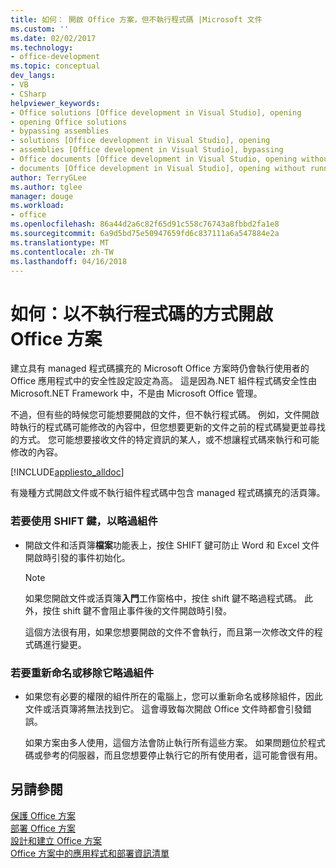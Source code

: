 ```yaml
---
title: 如何： 開啟 Office 方案，但不執行程式碼 |Microsoft 文件
ms.custom: ''
ms.date: 02/02/2017
ms.technology:
- office-development
ms.topic: conceptual
dev_langs:
- VB
- CSharp
helpviewer_keywords:
- Office solutions [Office development in Visual Studio], opening
- opening Office solutions
- bypassing assemblies
- solutions [Office development in Visual Studio], opening
- assemblies [Office development in Visual Studio], bypassing
- Office documents [Office development in Visual Studio, opening without running code
- documents [Office development in Visual Studio], opening without running code
author: TerryGLee
ms.author: tglee
manager: douge
ms.workload:
- office
ms.openlocfilehash: 86a44d2a6c82f65d91c558c76743a8fbbd2fa1e8
ms.sourcegitcommit: 6a9d5bd75e50947659fd6c837111a6a547884e2a
ms.translationtype: MT
ms.contentlocale: zh-TW
ms.lasthandoff: 04/16/2018
---
```

# <a name="how-to-open-office-solutions-without-running-code"></a>如何：以不執行程式碼的方式開啟 Office 方案
  建立具有 managed 程式碼擴充的 Microsoft Office 方案時仍會執行使用者的 Office 應用程式中的安全性設定設定為高。 這是因為.NET 組件程式碼安全性由 Microsoft.NET Framework 中，不是由 Microsoft Office 管理。  
  
 不過，但有些的時候您可能想要開啟的文件，但不執行程式碼。 例如，文件開啟時執行的程式碼可能修改的內容中，但您想要更新的文件之前的程式碼變更並尋找的方式。 您可能想要接收文件的特定資訊的某人，或不想讓程式碼來執行和可能修改的內容。  
  
 [!INCLUDE[appliesto_alldoc](../vsto/includes/appliesto-alldoc-md.md)]  
  
 有幾種方式開啟文件或不執行組件程式碼中包含 managed 程式碼擴充的活頁簿。  
  
### <a name="to-bypass-the-assembly-by-using-the-shift-key"></a>若要使用 SHIFT 鍵，以略過組件  
  
-   開啟文件和活頁簿**檔案**功能表上，按住 SHIFT 鍵可防止 Word 和 Excel 文件開啟時引發的事件初始化。  
  
    > [!NOTE]  
    >  如果您開啟文件或活頁簿**入門**工作窗格中，按住 shift 鍵不略過程式碼。 此外，按住 shift 鍵不會阻止事件後的文件開啟時引發。  
  
     這個方法很有用，如果您想要開啟的文件不會執行，而且第一次修改文件的程式碼進行變更。  
  
### <a name="to-bypass-an-assembly-by-renaming-or-removing-it"></a>若要重新命名或移除它略過組件  
  
-   如果您有必要的權限的組件所在的電腦上，您可以重新命名或移除組件，因此文件或活頁簿將無法找到它。 這會導致每次開啟 Office 文件時都會引發錯誤。  
  
     如果方案由多人使用，這個方法會防止執行所有這些方案。 如果問題位於程式碼或參考的伺服器，而且您想要停止執行它的所有使用者，這可能會很有用。  
  
## <a name="see-also"></a>另請參閱  
 [保護 Office 方案](../vsto/securing-office-solutions.md)   
 [部署 Office 方案](../vsto/deploying-an-office-solution.md)   
 [設計和建立 Office 方案](../vsto/designing-and-creating-office-solutions.md)   
 [Office 方案中的應用程式和部署資訊清單](../vsto/application-and-deployment-manifests-in-office-solutions.md)  
  
  